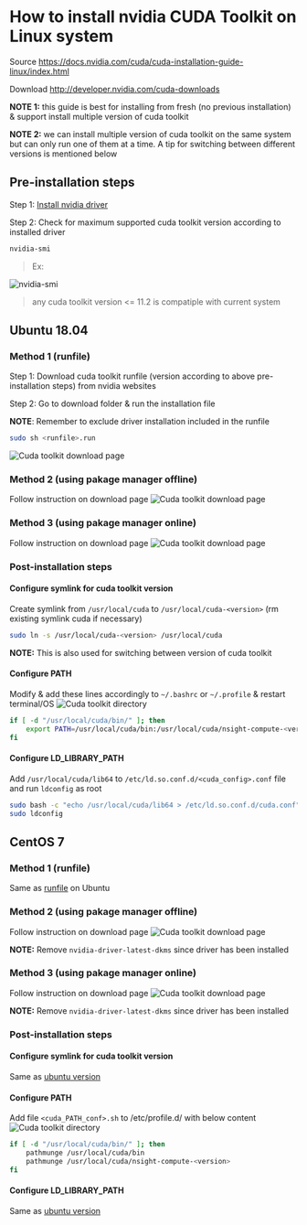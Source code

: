 # How to install nvidia CUDA Toolkit on Linux system
Source https://docs.nvidia.com/cuda/cuda-installation-guide-linux/index.html

Download http://developer.nvidia.com/cuda-downloads

**NOTE 1:** this guide is best for installing from fresh (no previous installation) & support install multiple version of cuda toolkit

**NOTE 2:** we can install multiple version of cuda toolkit on the same system but can only run one of them at a time. A tip for switching between different versions is mentioned below

## Pre-installation steps
Step 1: [Install nvidia driver](../driver)

Step 2: Check for maximum supported cuda toolkit version according to installed driver
```sh
nvidia-smi
```
> Ex:

![nvidia-smi](../images/nvidia_smi.png)

> any cuda toolkit version <= 11.2 is compatiple with current system

## Ubuntu 18.04
### Method 1 (runfile)
Step 1: Download cuda toolkit runfile (version according to above pre-installation steps) from nvidia websites

Step 2: Go to download folder & run the installation file

**NOTE**: Remember to exclude driver installation included in the runfile
```sh
sudo sh <runfile>.run
```
![Cuda toolkit download page](../images/cuda_toolkit0.png)

### Method 2 (using pakage manager offline)
Follow instruction on download page
![Cuda toolkit download page](../images/cuda_toolkit1.png)

### Method 3 (using pakage manager online)
Follow instruction on download page
![Cuda toolkit download page](../images/cuda_toolkit2.png)

### Post-installation steps
#### Configure symlink for cuda toolkit version
Create symlink from `/usr/local/cuda` to `/usr/local/cuda-<version>` (rm existing symlink cuda if necessary)
```sh
sudo ln -s /usr/local/cuda-<version> /usr/local/cuda
```
**NOTE:** This is also used for switching between version of cuda toolkit

#### Configure PATH
Modify & add these lines accordingly to `~/.bashrc` or `~/.profile` & restart terminal/OS
![Cuda toolkit directory](../images/cuda_toolkit3.png)
```sh
if [ -d "/usr/local/cuda/bin/" ]; then
    export PATH=/usr/local/cuda/bin:/usr/local/cuda/nsight-compute-<version>${PATH:+:${PATH}}
fi
```
#### Configure LD_LIBRARY_PATH
Add `/usr/local/cuda/lib64` to `/etc/ld.so.conf.d/<cuda_config>.conf` file and run `ldconfig` as root
```sh
sudo bash -c "echo /usr/local/cuda/lib64 > /etc/ld.so.conf.d/cuda.conf"
sudo ldconfig
```

## CentOS 7
### Method 1 (runfile)
Same as [runfile](#Method-1-(runfile)) on Ubuntu

### Method 2 (using pakage manager offline)
Follow instruction on download page
![Cuda toolkit download page](../images/cuda_toolkit5.png)

**NOTE:** Remove `nvidia-driver-latest-dkms` since driver has been installed

### Method 3 (using pakage manager online)
Follow instruction on download page
![Cuda toolkit download page](../images/cuda_toolkit6.png)

**NOTE:** Remove `nvidia-driver-latest-dkms` since driver has been installed

### Post-installation steps
#### Configure symlink for cuda toolkit version
Same as [ubuntu version](#Configure-symlink-for-cuda-toolkit-version)

#### Configure PATH
Add file `<cuda_PATH_conf>.sh` to /etc/profile.d/ with below content
![Cuda toolkit directory](../images/cuda_toolkit3.png)
```sh
if [ -d "/usr/local/cuda/bin/" ]; then
    pathmunge /usr/local/cuda/bin
    pathmunge /usr/local/cuda/nsight-compute-<version>
fi
```

#### Configure LD_LIBRARY_PATH
Same as [ubuntu version](#Configure-LD_LIBRARY_PATH)
